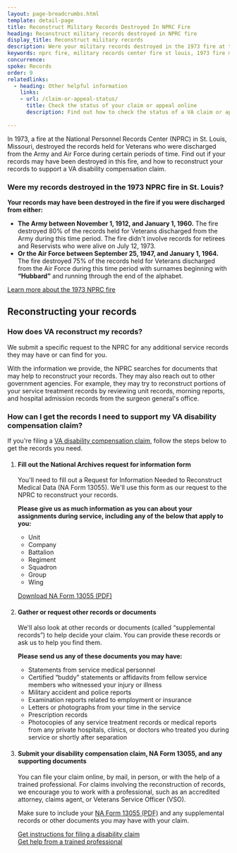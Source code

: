 ```yaml
---
layout: page-breadcrumbs.html
template: detail-page
title: Reconstruct Military Records Destroyed In NPRC Fire
heading: Reconstruct military records destroyed in NPRC fire
display_title: Reconstruct military records
description: Were your military records destroyed in the 1973 fire at the National Personnel Records Center (NPRC) in St. Louis, Missouri? Find out how to reconstruct your records to support a VA disability compensation claim.
keywords: nprc fire, military records center fire st louis, 1973 fire military records
concurrence:
spoke: Records
order: 9 
relatedlinks:
  - heading: Other helpful information
    links:
    - url: /claim-or-appeal-status/
      title: Check the status of your claim or appeal online 
      description: Find out how to check the status of a VA claim or appeal online.
      
---
```


<div class="va-introtext">

In 1973, a fire at the National Personnel Records Center (NPRC) in St. Louis, Missouri, destroyed the records held for Veterans who were discharged from the Army and Air Force during certain periods of time. Find out if your records may have been destroyed in this fire, and how to reconstruct your records to support a VA disability compensation claim.

</div>

<div class="feature" markdown="1">

### Were my records destroyed in the 1973 NPRC fire in St. Louis?

**Your records may have been destroyed in the fire if you were discharged from either:**

- **The Army between November 1, 1912, and January 1, 1960.** The fire destroyed 80% of the records held for Veterans discharged from the Army during this time period. The fire didn't involve records for retirees and Reservists who were alive on July 12, 1973.
- **Or the Air Force between September 25, 1947, and January 1, 1964.** The fire destroyed 75% of the records held for Veterans discharged from the Air Force during this time period with surnames beginning with **“Hubbard”** and running through the end of the alphabet.

[Learn more about the 1973 NPRC fire](https://www.archives.gov/personnel-records-center/fire-1973)

</div>

## Reconstructing your records

### How does VA reconstruct my records?

We submit a specific request to the NPRC for any additional service records they may have or can find for you.

With the information we provide, the NPRC searches for documents that may help to reconstruct your records. They may also reach out to other government agencies. For example, they may try to reconstruct portions of your service treatment records by reviewing unit records, morning reports, and hospital admission records from the surgeon general's office.

### How can I get the records I need to support my VA disability compensation claim?

If you're filing a [VA disability compensation claim](/disability/how-to-file-claim/), follow the steps below to get the records you need.

<ol class="process">
<li class="process-step list-one">

#### Fill out the National Archives request for information form

You'll need to fill out a Request for Information Needed to Reconstruct Medical Data (NA Form 13055). We'll use this form as our request to the NPRC to reconstruct your records. 

**Please give us as much information as you can about your assignments during service, including any of the below that apply to you:**
- Unit
- Company
- Battalion
- Regiment
- Squadron
- Group
- Wing <br>

[Download NA Form 13055 (PDF)](https://www.archives.gov/files/st-louis/military-personnel/na-13055-info-2-reconstruct-medical-data.pdf)

</li>

<li class="process-step list-two">
  
#### Gather or request other records or documents

We'll also look at other records or documents (called “supplemental records”) to help decide your claim. You can provide these records or ask us to help you find them. 

**Please send us any of these documents you may have:**
- Statements from service medical personnel
- Certified “buddy” statements or affidavits from fellow service members who witnessed your injury or illness
-	Military accident and police reports
-	Examination reports related to employment or insurance
-	Letters or photographs from your time in the service
-	Prescription records
-	Photocopies of any service treatment records or medical reports from any private hospitals, clinics, or doctors who treated you during service or shortly after separation

</li>

<li class="process-step list-three">
  
#### Submit your disability compensation claim, NA Form 13055, and any supporting documents 

You can file your claim online, by mail, in person, or with the help of a trained professional. For claims involving the reconstruction of records, we encourage you to work with a professional, such as an accredited attorney, claims agent, or Veterans Service Officer (VSO).

Make sure to include your [NA Form 13055 (PDF)](https://www.archives.gov/files/st-louis/military-personnel/na-13055-info-2-reconstruct-medical-data.pdf) and any supplemental records or other documents you may have with your claim.

[Get instructions for filing a disability claim](/disability/how-to-file-claim/) <br>
[Get help from a trained professional](/disability/get-help-filing-claim/)

</li>
</ol>
